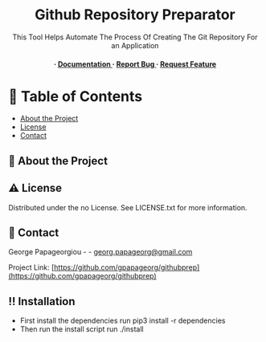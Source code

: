 <div align='center'>

<h1>Github Repository Preparator</h1>
<p>This Tool Helps Automate The Process Of Creating The Git Repository For an Application</p>

<h4> <span> · </span> <a href="https://github.com/gpapageorg/githubprep/blob/master/README.md"> Documentation </a> <span> · </span> <a href="https://github.com/gpapageorg/githubprep/issues"> Report Bug </a> <span> · </span> <a href="https://github.com/gpapageorg/githubprep/issues"> Request Feature </a> </h4>


</div>

# :notebook_with_decorative_cover: Table of Contents

- [About the Project](#star2-about-the-project)
- [License](#warning-license)
- [Contact](#handshake-contact)


## :star2: About the Project

## :warning: License

Distributed under the no License. See LICENSE.txt for more information.

## :handshake: Contact

George Papageorgiou - - georg.papageorg@gmail.com

Project Link: [https://github.com/gpapageorg/githubprep](https://github.com/gpapageorg/githubprep)

## :bangbang: Installation
* First install the dependencies run pip3 install -r dependencies <br>
* Then run the install script run ./install
